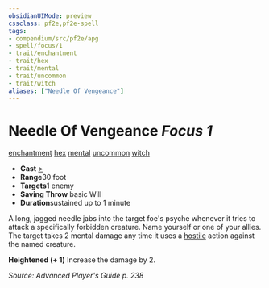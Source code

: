 ```yaml
---
obsidianUIMode: preview
cssclass: pf2e,pf2e-spell
tags:
- compendium/src/pf2e/apg
- spell/focus/1
- trait/enchantment
- trait/hex
- trait/mental
- trait/uncommon
- trait/witch
aliases: ["Needle Of Vengeance"]
---
```

# Needle Of Vengeance *Focus 1*   
[enchantment](/rules/traits/enchantment.md)  [hex](/rules/traits/hex-apg.md)  [mental](/rules/traits/mental.md)  [uncommon](/rules/traits/uncommon.md)  [witch](/rules/traits/witch-apg.md)  

- **Cast** [>](/rules/core-rulebook/chapter-9-playing-the-game.md#Actions "Single Action") 
- **Range**30 foot
- **Targets**1 enemy
- **Saving Throw**  basic Will
- **Duration**sustained up to 1 minute

A long, jagged needle jabs into the target foe's psyche whenever it tries to attack a specifically forbidden creature. Name yourself or one of your allies. The target takes 2 mental damage any time it uses a [hostile](/rules/conditions.md#Hostile) action against the named creature.

**Heightened (+ 1)** Increase the damage by 2.

*Source: Advanced Player's Guide p. 238*